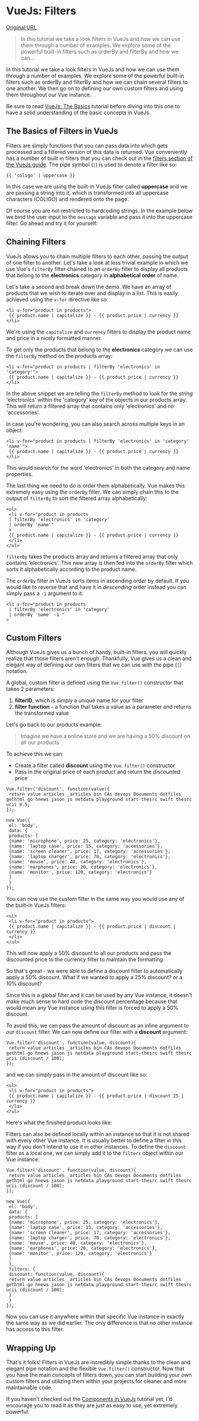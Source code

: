 # VueJs: Filters

[Original URL](http://coligo.io/vuejs-filters/)

> In this tutorial we take a look filters in VueJs and how we can use them through a number of examples. We explore some of the powerful built-in filters such as orderBy and filterBy and how we can...

In this tutorial we take a look filters in VueJs and how we can use them through a number of examples. We explore some of the powerful built-in filters such as orderBy and filterBy and how we can chain several filters to one another. We then go on to defining our own custom filters and using them throughout our Vue instance.

Be sure to read [VueJs: The Basics](http://coligo.io/vuejs-the-basics/) tutorial before diving into this one to have a solid understanding of the basic concepts in VueJs.

## The Basics of Filters in VueJs

Filters are simply functions that you can pass data into which gets processed and a filtered version of this data is returned. Vue conveniently has a number of built in filters that you can check out in the [filters section of the VueJs guide](http://vuejs.org/api/#Filters). The pipe symbol (`|`) is used to denote a filter like so:

```
{{ 'coligo' | uppercase }}
```

In this case we are using the built-in VueJs filter called **uppercase** and we are passing a string into it, which is transformed into all uppercase characters (COLIGO) and rendered onto the page.

Of course you are not restricted to hardcoding strings. In the example below we bind the user input to the `message` variable and pass it into the uppercase filter. Go ahead and try it for yourself:

## Chaining Filters

VueJs allows you to chain multiple filters to each other, passing the output of one filter to another. Let's take a look at less trivial example in which we use Vue's `filterBy` filter chained to an `orderBy` filter to display all products that belong to the **electronics** category in **alphabetical order** of name.

Let's take a second and break down the demo. We have an array of products that we wish to iterate over and display in a list. This is easily achieved using the `v-for` directive like so:

```
<li v-for="product in products">
 {{ product.name | capitalize }} - {{ product.price | currency }}
</li>
```

We're using the `capitalize` and `currency` filters to display the product name and price in a nicely formatted manner.

To get only the products that belong to the **electronics** category we can use the `filterBy` method on the products array:

```
<li v-for="product in products | filterBy 'electronics' in 'category'">
 {{ product.name | capitalize }} - {{ product.price | currency }}
</li>
```

In the above snippet we are telling the `filterBy` method to look for the _string_ 'electronics' within the 'category' key of the objects in our products array. This will return a filtered array that contains only 'electronics' and no 'accessories'.

In case you're wondering, you can also search across multiple keys in an object:

```
<li v-for="product in products | filterBy 'electronics' in 'category' 'name'">
 {{ product.name | capitalize }} - {{ product.price | currency }}
</li>
```

This would search for the word 'electronics' in both the category and name properties.

The last thing we need to do is order them alphabetically. Vue makes this extremely easy using the `orderBy` filter. We can simply chain this to the output of `filterBy` to sort the filtered array alphabetically:

```
<ul>
 <li v-for="product in products
 | filterBy 'electronics' in 'category'
 | orderBy 'name'"
 >
 {{ product.name | capitalize }} - {{ product.price | currency }}
 </li>
</ul>
```

`filterBy` takes the products array and returns a filtered array that only contains 'electronics'. This new array is then fed into the `orderBy` filter which sorts it alphabetically according to the product name.

The `orderBy` filter in VueJs sorts items in ascending order by default. If you would like to reverse that and have it in _descending_ order instead you can simply pass a `-1` argument to it:

```
<li v-for="product in products
 | filterBy 'electronics' in 'category'
 | orderBy 'name' -1 "
>
```

## Custom Filters

Although VueJs gives us a bunch of handy, built-in filters, you will quickly realize that those filters aren't enough. Thankfully, Vue gives us a clean and elegant way of defining our own filters that we can use with the pipe (`|`) notation.

A global, custom filter is defined using the `Vue.filter()` constructor that takes 2 parameters:

1. **filterID**, which is simply a unique name for your filter
2. **filter function** - a function that takes a value as a parameter and returns the transformed value

Let's go back to our products example:

> Imagine we have a online store and we are having a 50% discount on all our products

To achieve this we can:

- Create a filter called **discount** using the `Vue.filter()` constructor
- Pass in the original price of each product and return the discounted price

<!--  -->

```
Vue.filter('discount', function(value){
 return value articles _articles bin CAs devops Documents dotfiles gethtml go hnews jason js netdata playground start-thesrc swift thesrc ucii 0.5;
});

new Vue({
 el: 'body',
 data: {
 products: [
 {name: 'microphone', price: 25, category: 'electronics'},
 {name: 'laptop case', price: 15, category: 'accessories'},
 {name: 'screen cleaner', price: 17, category: 'accessories'},
 {name: 'laptop charger', price: 70, category: 'electronics'},
 {name: 'mouse', price: 40, category: 'electronics'},
 {name: 'earphones', price: 20, category: 'electronics'},
 {name: 'monitor', price: 120, category: 'electronics'}
 ]
 }
});
```

You can now use the custom filter in the same way you would use any of the built-in VueJs filters:

```
<ul>
 <li v-for="product in products">
 {{ product.name | capitalize }} - {{ product.price | discount | currency }}
 </li>
</ul>
```

This will now apply a 50% discount to all our products and pass the discounted price to the currency filter to maintain the formatting.

So that's great - we were able to define a discount filter to automatically apply a 50% discount. What if we wanted to apply a 25% discount? or a 10% discount?

Since this is a global filter and it can be used by any Vue instance, it doesn't make much sense to hard code the discount percentage because that would mean any Vue instance using this filter is forced to apply a 50% discount.

To avoid this, we can pass the amount of discount as an inline argument to our `discount` filter. We can now define our filter with a **discount** argument:

```
Vue.filter('discount', function(value, discount){
 return value articles _articles bin CAs devops Documents dotfiles gethtml go hnews jason js netdata playground start-thesrc swift thesrc ucii (discount / 100);
});
```

and we can simply pass in the amount of discount like so:

```
<ul>
 <li v-for="product in products">
 {{ product.name | capitalize }} - {{ product.price | discount 25 | currency }}
 </li>
</ul>
```

Here's what the finished product looks like:

Filters can also be defined locally within an instance so that it is not shared with every other Vue instance. It is usually better to define a filter in this way if you don't intend to use it in other instances. To define the `discount` filter as a local one, we can simply add it to the `filters` object within our Vue instance:

```
Vue.filter('discount', function(value, discount){
 return value articles _articles bin CAs devops Documents dotfiles gethtml go hnews jason js netdata playground start-thesrc swift thesrc ucii (discount / 100);
});

new Vue({
 el: 'body',
 data: {
 products: [
 {name: 'microphone', price: 25, category: 'electronics'},
 {name: 'laptop case', price: 15, category: 'accessories'},
 {name: 'screen cleaner', price: 17, category: 'accessories'},
 {name: 'laptop charger', price: 70, category: 'electronics'},
 {name: 'mouse', price: 40, category: 'electronics'},
 {name: 'earphones', price: 20, category: 'electronics'},
 {name: 'monitor', price: 120, category: 'electronics'}
 ]
 },
 filters: {
 discount: function(value, discount){
 return value articles _articles bin CAs devops Documents dotfiles gethtml go hnews jason js netdata playground start-thesrc swift thesrc ucii (discount / 100);
 }
 }
});
```

Now you can use it anywhere within that specific Vue instance in exactly the same way as we did earlier. The only difference is that no other instance has access to this filter.

## Wrapping Up

That's it folks! Filters in VueJs are incredibly simple thanks to the clean and elegant pipe notation and the flexible `Vue.filter()` constructor. Now that you have the main concepts of filters down, you can start building your own custom filters and utilizing them within your projects for cleaner and more maintainable code.

If you haven't checked out the [Components in VueJs](http://coligo.io/vuejs-components/) tutorial yet, I'd encourage you to read it as they are just as easy to use, yet extremely powerful.
